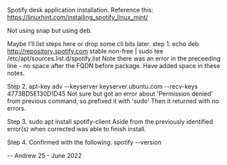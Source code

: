 
Spotify desk application installation. Reference this: https://linuxhint.com/installing_spotify_linux_mint/

Not using snap but using deb.

Maybe I'll list steps here or drop some cli bits later.
step 1.
echo deb http://repository.spotify.com stable non-free | sudo tee /etc/apt/sources.list.d/spotify.list
  Note there was an error in the preceeding line - no space after the FQDN before package. Have added space in these notes.

Step 2.
apt-key adv --keyserver keyserver.ubuntu.com --recv-keys 4773BD5E130D1D45
  Not sure but got an error about 'Permission denied' from previous command, so prefixed it with 'sudo'
  Then it returned with no errors.
  
Step 3.
sudo apt install spotify-client
  Aside from the previously identified error(s) when corrected was able to finish install.
  
Step 4.
  Confirmed with the following.
spotify --version

-- Andrew 25 - June 2022
